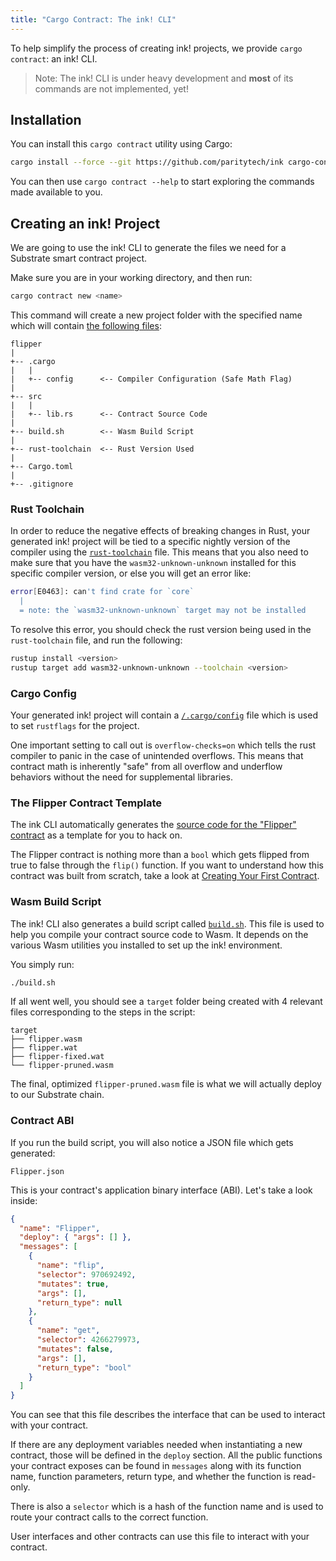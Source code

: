 ```yaml
---
title: "Cargo Contract: The ink! CLI"
---
```


To help simplify the process of creating ink! projects, we provide `cargo contract`: an ink! CLI.

> Note: The ink! CLI is under heavy development and **most** of its commands are not implemented, yet!

## Installation

You can install this `cargo contract` utility using Cargo:

```bash
cargo install --force --git https://github.com/paritytech/ink cargo-contract
```

You can then use `cargo contract --help` to start exploring the commands made available to you.

## Creating an ink! Project

We are going to use the ink! CLI to generate the files we need for a Substrate smart contract project.

Make sure you are in your working directory, and then run:

```bash
cargo contract new <name>
```

This command will create a new project folder with the specified name which will contain [the following files](https://github.com/paritytech/ink/tree/master/cli/template):

```
flipper
|
+-- .cargo
|   |
|   +-- config      <-- Compiler Configuration (Safe Math Flag)
|
+-- src
|   |
|   +-- lib.rs      <-- Contract Source Code
|
+-- build.sh        <-- Wasm Build Script
|
+-- rust-toolchain  <-- Rust Version Used
|
+-- Cargo.toml
|
+-- .gitignore
```

### Rust Toolchain

In order to reduce the negative effects of breaking changes in Rust, your generated ink! project will be tied to a specific nightly version of the compiler using the [`rust-toolchain`](https://github.com/paritytech/ink/blob/master/cli/template/rust-toolchain) file. This means that you also need to make sure that you have the `wasm32-unknown-unknown` installed for this specific compiler version, or else you will get an error like:

```bash
error[E0463]: can't find crate for `core`
  |
  = note: the `wasm32-unknown-unknown` target may not be installed
```

To resolve this error, you should check the rust version being used in the `rust-toolchain` file, and run the following:

```bash
rustup install <version>
rustup target add wasm32-unknown-unknown --toolchain <version>
```

### Cargo Config

Your generated ink! project will contain a [`/.cargo/config`](https://github.com/paritytech/ink/blob/master/cli/template/.cargo/config) file which is used to set `rustflags` for the project.

One important setting to call out is `overflow-checks=on` which tells the rust compiler to panic in the case of unintended overflows. This means that contract math is inherently "safe" from all overflow and underflow behaviors without the need for supplemental libraries.

### The Flipper Contract Template

The ink CLI automatically generates the [source code for the "Flipper" contract](https://github.com/paritytech/ink/blob/master/cli/template/src/lib.rs) as a template for you to hack on.

The Flipper contract is nothing more than a `bool` which gets flipped from true to false through the `flip()` function. If you want to understand how this contract was built from scratch, take a look at [Creating Your First Contract](tutorials/creating-your-first-contract.md).

### Wasm Build Script

The ink! CLI also generates a build script called [`build.sh`](https://github.com/paritytech/ink/blob/master/cli/template/build.sh). This file is used to help you compile your contract source code to Wasm. It depends on the various Wasm utilities you installed to set up the ink! environment.

You simply run:

```bash
./build.sh
```

If all went well, you should see a `target` folder being created with 4 relevant files corresponding to the steps in the script:

```
target
├── flipper.wasm
├── flipper.wat
├── flipper-fixed.wat
└── flipper-pruned.wasm
```

The final, optimized `flipper-pruned.wasm` file is what we will actually deploy to our Substrate chain.

### Contract ABI

If you run the build script, you will also notice a JSON file which gets generated:

```
Flipper.json
```

This is your contract's application binary interface (ABI). Let's take a look inside:

```json
{
  "name": "Flipper",
  "deploy": { "args": [] },
  "messages": [
    {
      "name": "flip",
      "selector": 970692492,
      "mutates": true,
      "args": [],
      "return_type": null
    },
    {
      "name": "get",
      "selector": 4266279973,
      "mutates": false,
      "args": [],
      "return_type": "bool"
    }
  ]
}
```

You can see that this file describes the interface that can be used to interact with your contract.

If there are any deployment variables needed when instantiating a new contract, those will be defined in the `deploy` section. All the public functions your contract exposes can be found in `messages` along with its function name, function parameters, return type, and whether the function is read-only.

There is also a `selector` which is a hash of the function name and is used to route your contract calls to the correct function.

User interfaces and other contracts can use this file to interact with your contract.
